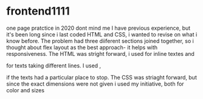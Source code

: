 # frontend1111
one page pratctice in 2020 dont mind me
I have previous experience, but it's been long since i last coded HTML and CSS, i wanted to revise on what i know before.
The problem had three diiferent sections joined together, so i thought about flex layout as the best approach- it helps with responsiveness.
The HTML was stright forward, i used <span></span> for inline textes and <p></p> for texts taking different lines.
I used ,<ul></ul> if the texts had a particular place to stop.
The CSS was striaght forward, but since the exact dimensions were not given i used my initiative, both for color and sizes
